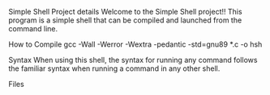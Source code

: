 Simple Shell
Project details
Welcome to the Simple Shell project!! This program is a simple shell that can be compiled and launched from the command line.

How to Compile
gcc -Wall -Werror -Wextra -pedantic -std=gnu89 *.c -o hsh

Syntax
When using this shell, the syntax for running any command follows the familiar syntax when running a command in any other shell.

Files


